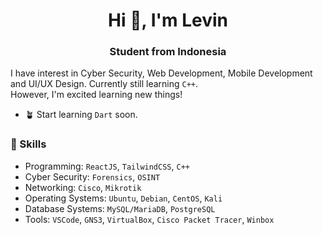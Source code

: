 <h1 align="center">Hi 👋, I'm Levin</h1>
<h3 align="center">Student from Indonesia</h3>

I have interest in Cyber Security, Web Development, Mobile Development and UI/UX Design. Currently still learning `C++`. \
However, I'm excited learning new things!

* :potted_plant: Start learning `Dart` soon.


### :deciduous_tree: Skills
* Programming: `ReactJS`, `TailwindCSS`, `C++`
* Cyber Security: `Forensics`, `OSINT`
* Networking: `Cisco`, `Mikrotik`
* Operating Systems: `Ubuntu`, `Debian`, `CentOS`, `Kali`
* Database Systems: `MySQL/MariaDB`, `PostgreSQL`
* Tools: `VSCode`, `GNS3`, `VirtualBox`, `Cisco Packet Tracer`, `Winbox`

<!--### :leaves: Social Links
<!--* Instagram: [**@localgulai**](https://www.instagram.com/localgulai/)
<!--* Email: [**eldwn777@gmail.com**](mailto:eldwn777@gmail.com) -->
